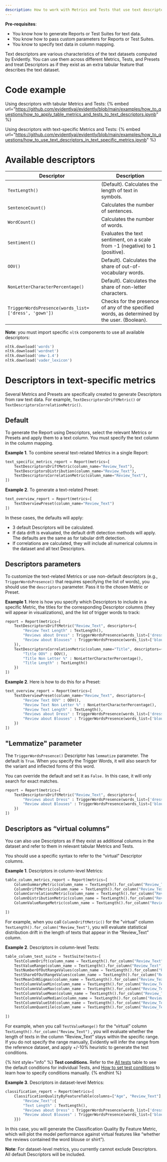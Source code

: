 ```yaml
---
description: How to work with Metrics and Tests that use text descriptors.
---
```


**Pre-requisites**:
* You know how to generate Reports or Test Suites for text data.
* You know how to pass custom parameters for Reports or Test Suites.
* You know to specify text data in column mapping.

Text descriptors are various characteristics of the text datasets computed by Evidently. You can use them across different Metrics, Tests, and Presets and treat Descriptors as if they exist as an extra tabular feature that describes the text dataset.   

# Code example
Using descriptors with tabular Metrics and Tests:
{% embed url="https://github.com/evidentlyai/evidently/blob/main/examples/how_to_questions/how_to_apply_table_metrics_and_tests_to_text_descriptors.ipynb" %}

Using descriptors with text-specific Metrics and Tests:
{% embed url="https://github.com/evidentlyai/evidently/blob/main/examples/how_to_questions/how_to_use_text_descriptors_in_text_specific_metrics.ipynb" %}

# Available descriptors

| Descriptor | Description |  
|---|---|
| `TextLength()` | (Default). Calculates the length of text in symbols.  |  
| `SentenceCount()` | Calculates the number of sentences.  | 
| `WordCount()` | Calculates the number of words.  |  
| `Sentiment()` | Evaluates the text sentiment, on a scale from -1 (negative) to 1 (positive). |  
| `OOV()` | Default). Calculates the share of out-of-vocabulary words. |  
| `NonLetterCharacterPercentage()` | Default). Calculates the share of non-letter characters. |  
| `TriggerWordsPresence(words_list=['dress', 'gown'])` | Checks for the presence of any of the specified words, as determined by the user. (Boolean).  |  

**Note**: you must import specific `nltk` components to use all available descriptors:

```python
nltk.download('words')
nltk.download('wordnet')
nltk.download('omw-1.4')
nltk.download('vader_lexicon')
```

# Descriptors in text-specific metrics

Several Metrics and Presets are specifically created to generate Descriptors from raw text data. For example, `TextDescriptorsDriftMetric()` or `TextDescriptorsCorrelationMetric()`. 

## Default
To generate the Report using Descriptors, select the relevant Metrics or Presets and apply them to a text column. You must specify the text column in the column mapping.

**Example 1**. To combine several text-related Metrics in a single Report:

```python
text_specific_metrics_report = Report(metrics=[
    TextDescriptorsDriftMetric(column_name="Review_Text"),
    TextDescriptorsDistribution(column_name="Review_Text"),
    TextDescriptorsCorrelationMetric(column_name="Review_Text"),
])
```

**Example 2**. To generate a text-related Preset:

```python
text_overview_report = Report(metrics=[
    TextOverviewPreset(column_name="Review_Text")
])
```

In these cases, the defaults will apply:
* 3 default Descriptors will be calculated.
* If data drift is evaluated, the default drift detection methods will apply. The defaults are the same as for tabular drift detection.
* If correlations are calculated, they will include all numerical columns in the dataset and all text Descriptors. 

## Descriptors parameters 
To customize the text-related Metrics or use non-default descriptors (e.g., `TriggerWordsPresence()` that requires specifying the list of words), you should use the `descriptors` parameter. Pass it to the chosen Metric or Preset. 

**Example 1**. Here is how you specify which Descriptors to include in a specific Metric, the titles for the corresponding Descriptor columns (they will appear in visualizations), and the list of trigger words to track:    

```python
report = Report(metrics=[
    TextDescriptorsDriftMetric("Review_Text", descriptors={
        "Review Text Length" : TextLength(),
        "Reviews about Dress" : TriggerWordsPresence(words_list=['dress', 'gown']),
        "Review about Blouses" : TriggerWordsPresence(words_list=['blouse', 'shirt'])
    }),
    TextDescriptorsCorrelationMetric(column_name="Title", descriptors={
        "Title OOV" : OOV(),
        "Title Non Letter %" : NonLetterCharacterPercentage(),
        "Title Length" : TextLength()
    })
])
```

**Example 2**. Here is how to do this for a Preset:

```python
text_overview_report = Report(metrics=[
    TextOverviewPreset(column_name="Review_Text", descriptors={
        "Review Text OOV" : OOV(),
        "Review Text Non Letter %" : NonLetterCharacterPercentage(),
        "Review Text Length" : TextLength(),
        "Reviews about Dress" : TriggerWordsPresence(words_list=['dress', 'gown']),
        "Review about Blouses" : TriggerWordsPresence(words_list=['blouse', 'shirt'])
    })
])
```

## "Lemmatize" parameter

The `TriggerWordsPresence()` Descriptor has `lemmatize` parameter. The default is `True`. When you specify the Trigger Words, it will also search for the variant and inflected forms of this word.

You can override the default and set it as `False.` In this case, it will only search for exact matches.

```python
report = Report(metrics=[
    TextDescriptorsDriftMetric("Review_Text", descriptors={
        "Reviews about Dress" : TriggerWordsPresence(words_list=['dress', 'gown'], lemmatize='False'),
        "Review about Blouses" : TriggerWordsPresence(words_list=['blouse', 'shirt'])
    })
])
```

## Descriptors as “virtual columns”

You can also use Descriptors as if they exist as additional columns in the dataset and refer to them in relevant tabular Metrics and Tests. 

You should use a specific syntax to refer to the “virtual” Descriptor columns.  

**Example 1**. Descriptors in column-level Metrics:

```python
table_column_metrics_report = Report(metrics=[
    ColumnSummaryMetric(column_name = TextLength().for_column("Review_Text")),
    ColumnDriftMetric(column_name = TextLength().for_column("Review_Text")),
    ColumnCorrelationsMetric(column_name = TextLength().for_column("Review_Text")),
    ColumnDistributionMetric(column_name = TextLength().for_column("Review_Text")),
    ColumnValueRangeMetric(column_name = TextLength().for_column("Review_Text"), left=0, right=20)
    
])
```

For example, when you call `ColumnDriftMetric()` for the "virtual" column `TextLength().for_column("Review_Text")`, you will evaluate statistical distribution drift in the length of texts that appear in the “Review_Text” column.

**Example 2**. Descriptors in column-level Tests:

```python
table_column_test_suite = TestSuite(tests=[
    TestColumnDrift(column_name = TextLength().for_column("Review_Text")),
    TestValueRange(column_name = TextLength().for_column("Review_Text")),
    TestNumberOfOutRangeValues(column_name = TextLength().for_column("Review_Text")),
    TestShareOfOutRangeValues(column_name = TextLength().for_column("Review_Text")),
    TestMeanInNSigmas(column_name = TextLength().for_column("Review_Text")),
    TestColumnValueMin(column_name = TextLength().for_column("Review_Text")),
    TestColumnValueMax(column_name = TextLength().for_column("Review_Text")),
    TestColumnValueMean(column_name = TextLength().for_column("Review_Text")),
    TestColumnValueMedian(column_name = TextLength().for_column("Review_Text")),
    TestColumnValueStd(column_name = TextLength().for_column("Review_Text")),
    TestColumnQuantile(column_name = TextLength().for_column("Review_Text"), quantile=0.25),
    
])
```

For example, when you call `TestValueRange()` for the “virtual” column `TextLength().for_column("Review_Text")` , you will evaluate whether the length of texts in the column “Review_Text” stays within the specific range. If you do not specify the range manually, Evidently will infer the range from the reference dataset, and apply +/-10% heuristic to generate the test conditions. 

{% hint style="info" %}
**Test conditions.** Refer to the [All tests](../reference/all-tests.md) table to see the default conditions for individual Tests, and [How to set test conditions](../tests-and-reports/custom-test-suite.md)  to learn how to specify conditions manually.
{% endhint %}

**Example 3**. Descriptors in dataset-level Metrics:

```python
classification_report = Report(metrics=[
    ClassificationQualityByFeatureTable(columns=["Age", "Review_Text"], descriptors = {
        "Review_Text":{
        "Text Length" : TextLength(),
        "Reviews about Dress" : TriggerWordsPresence(words_list=['dress', 'gown']),
        "Review about Blouses" : TriggerWordsPresence(words_list=['blouse', 'shirt'])
    }})
```

In this case, you will generate the Classification Quality By Feature Metric, which will plot the model performance against virtual features like “whether the reviews contained the word blouse or shirt”). 

**Note**: For dataset-level metrics, you currently cannot exclude Descriptors. All default Descriptors will be included. 
